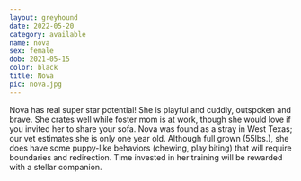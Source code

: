 ```yaml
---
layout: greyhound
date: 2022-05-20
category: available
name: nova
sex: female
dob: 2021-05-15
color: black
title: Nova
pic: nova.jpg
---
```

Nova has real super star potential!  She is playful and cuddly, outspoken and brave. She crates well while foster mom is at work, though she would love if you invited her to share your sofa. Nova was found as a stray in West Texas; our vet estimates she is only one year old. Although full grown (55lbs.), she does have some puppy-like behaviors (chewing, play biting) that will require boundaries and redirection.  Time invested in her training will be rewarded with a stellar companion.
